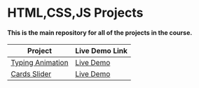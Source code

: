 <!-- Heading here -->

# HTML,CSS,JS Projects

#### This is the main repository for all of the projects in the course.

<!-- Create table -->

| Project                                                                                           | Live Demo Link                                              |
| ------------------------------------------------------------------------------------------------- | ----------------------------------------------------------- |
| [Typing Animation](https://github.com/jpranays/HTML_CSS_JS_Projects/tree/master/typing-animation) | [Live Demo](https://jpranays-typing-animation.netlify.app/) |
| [Cards Slider](https://github.com/jpranays/HTML_CSS_JS_Projects/tree/master/cards-slider)         | [Live Demo](https://jpranays-cards-slider.netlify.app/)     |
